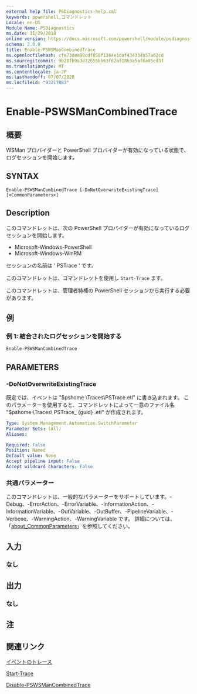 ```yaml
---
external help file: PSDiagnostics-help.xml
keywords: powershell,コマンドレット
Locale: en-US
Module Name: PSDiagnostics
ms.date: 11/29/2018
online version: https://docs.microsoft.com/powershell/module/psdiagnostics/enable-pswsmancombinedtrace?view=powershell-6&WT.mc_id=ps-gethelp
schema: 2.0.0
title: Enable-PSWSManCombinedTrace
ms.openlocfilehash: cfe73dea98cdf858f1364e1daf434334b57a62cd
ms.sourcegitcommit: 9b28fb9a3d72655bb63f62af18b3a5af6a05cd3f
ms.translationtype: MT
ms.contentlocale: ja-JP
ms.lasthandoff: 07/07/2020
ms.locfileid: "93217083"
---
```

# Enable-PSWSManCombinedTrace

## 概要
WSMan プロバイダーと PowerShell プロバイダーが有効になっている状態で、ログセッションを開始します。

## SYNTAX

```
Enable-PSWSManCombinedTrace [-DoNotOverwriteExistingTrace] [<CommonParameters>]
```

## Description

このコマンドレットは、次の PowerShell プロバイダーが有効になっているログセッションを開始します。

- Microsoft-Windows-PowerShell
- Microsoft-Windows-WinRM

セッションの名前は ' PSTrace ' です。

このコマンドレットは、コマンドレットを使用し `Start-Trace` ます。

このコマンドレットは、管理者特権の PowerShell セッションから実行する必要があります。

## 例

### 例 1: 結合されたログセッションを開始する

```powershell
Enable-PSWSManCombinedTrace
```

## PARAMETERS

### -DoNotOverwriteExistingTrace

既定では、イベントは "$pshome \Traces\PSTrace.etl" に書き込まれます。 このパラメーターを使用すると、コマンドレットによって一意のファイル名 "$pshome \Traces\ PSTrace_ {guid} .etl" が作成されます。

```yaml
Type: System.Management.Automation.SwitchParameter
Parameter Sets: (All)
Aliases:

Required: False
Position: Named
Default value: None
Accept pipeline input: False
Accept wildcard characters: False
```

### 共通パラメーター

このコマンドレットは、一般的なパラメーターをサポートしています。-Debug、-ErrorAction、-ErrorVariable、-InformationAction、-InformationVariable、-OutVariable、-OutBuffer、-PipelineVariable、-Verbose、-WarningAction、-WarningVariable です。 詳細については、「[about_CommonParameters](https://go.microsoft.com/fwlink/?LinkID=113216)」を参照してください。

## 入力

### なし

## 出力

### なし

## 注

## 関連リンク

[イベントのトレース](/windows/desktop/ETW/event-tracing-portal)

[Start-Trace](start-trace.md)

[Disable-PSWSManCombinedTrace](Disable-PSWSManCombinedTrace.md)
